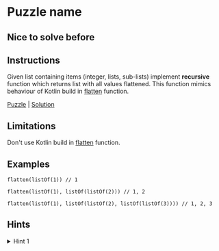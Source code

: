 # Puzzle name

## Nice to solve before

## Instructions

Given list containing items (integer, lists, sub-lists) implement **recursive** function which returns list with all
values flattened. This function mimics behaviour of Kotlin build in 
[flatten](https://kotlinlang.org/api/latest/jvm/stdlib/kotlin.collections/flatten.html) function.

[Puzzle](Flatten.kt) | [Solution](FlattenSolution.kt)

## Limitations

Don't use Kotlin build in [flatten](https://kotlinlang.org/api/latest/jvm/stdlib/kotlin.collections/flatten.html) 
function.

## Examples

```
flatten(listOf(1)) // 1

flatten(listOf(1), listOf(listOf(2))) // 1, 2

flatten(listOf(1), listOf(listOf(2), listOf(listOf(3)))) // 1, 2, 3
```

## Hints

<details>
<summary>Hint 1</summary>
Use helper recursive function.
</details>